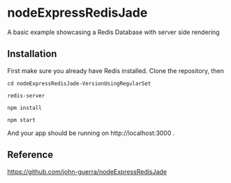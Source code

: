 # nodeExpressRedisJade

A basic example showcasing a Redis Database with server side rendering

## Installation

First make sure you already have Redis installed. Clone the repository, then

```
cd nodeExpressRedisJade-VersionUsingRegularSet

redis-server

npm install

npm start
```

And your app should be running on http://localhost:3000 .

## Reference

https://github.com/john-guerra/nodeExpressRedisJade
